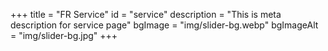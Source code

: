 +++
title = "FR Service"
id = "service"
description = "This is meta description for service page"
bgImage = "img/slider-bg.webp"
bgImageAlt = "img/slider-bg.jpg"
+++